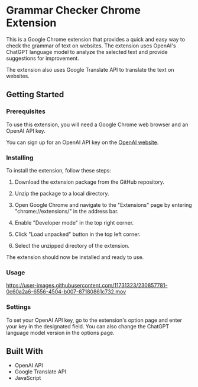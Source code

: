 # Grammar Checker Chrome Extension
This is a Google Chrome extension that provides a quick and easy way to check the grammar of text on websites. The extension uses OpenAI's ChatGPT language model to analyze the selected text and provide suggestions for improvement.

The extension also uses Google Translate API to translate the text on websites.

## Getting Started
### Prerequisites
To use this extension, you will need a Google Chrome web browser and an OpenAI API key.

You can sign up for an OpenAI API key on the [OpenAI website](https://beta.openai.com/signup/).

### Installing
To install the extension, follow these steps:

1. Download the extension package from the GitHub repository.

2. Unzip the package to a local directory.

3. Open Google Chrome and navigate to the "Extensions" page by entering "chrome://extensions/" in the address bar.

4. Enable "Developer mode" in the top right corner.

5. Click "Load unpacked" button in the top left corner.

6. Select the unzipped directory of the extension.

The extension should now be installed and ready to use.

### Usage
https://user-images.githubusercontent.com/11731323/230857781-0c60a2a6-6556-4504-b007-87180861c732.mov

### Settings
To set your OpenAI API key, go to the extension's option page and enter your key in the designated field. You can also change the ChatGPT language model version in the options page.

## Built With
 - OpenAI API
 - Google Translate API
 - JavaScript
